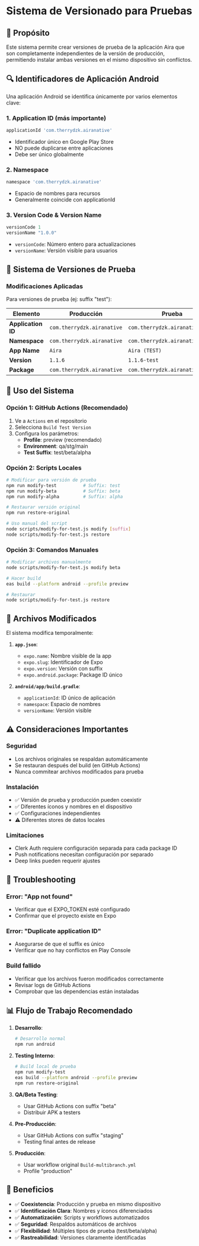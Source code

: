 # Sistema de Versionado para Pruebas

## 🎯 Propósito

Este sistema permite crear versiones de prueba de la aplicación Aira que son completamente independientes de la versión de producción, permitiendo instalar ambas versiones en el mismo dispositivo sin conflictos.

## 🔍 Identificadores de Aplicación Android

Una aplicación Android se identifica únicamente por varios elementos clave:

### 1. **Application ID** (más importante)
```gradle
applicationId 'com.therrydzk.airanative'
```
- Identificador único en Google Play Store
- NO puede duplicarse entre aplicaciones
- Debe ser único globalmente

### 2. **Namespace**
```gradle
namespace 'com.therrydzk.airanative'
```
- Espacio de nombres para recursos
- Generalmente coincide con applicationId

### 3. **Version Code & Version Name**
```gradle
versionCode 1
versionName "1.0.0"
```
- `versionCode`: Número entero para actualizaciones
- `versionName`: Versión visible para usuarios

## 🧪 Sistema de Versiones de Prueba

### Modificaciones Aplicadas

Para versiones de prueba (ej: suffix "test"):

| Elemento | Producción | Prueba |
|----------|------------|--------|
| **Application ID** | `com.therrydzk.airanative` | `com.therrydzk.airanative.test` |
| **Namespace** | `com.therrydzk.airanative` | `com.therrydzk.airanative.test` |
| **App Name** | `Aira` | `Aira (TEST)` |
| **Version** | `1.1.6` | `1.1.6-test` |
| **Package** | `com.therrydzk.airanative` | `com.therrydzk.airanative.test` |

## 🚀 Uso del Sistema

### Opción 1: GitHub Actions (Recomendado)

1. Ve a `Actions` en el repositorio
2. Selecciona `Build Test Version`
3. Configura los parámetros:
   - **Profile**: preview (recomendado)
   - **Environment**: qa/stg/main
   - **Test Suffix**: test/beta/alpha

### Opción 2: Scripts Locales

```bash
# Modificar para versión de prueba
npm run modify-test          # Suffix: test
npm run modify-beta          # Suffix: beta
npm run modify-alpha         # Suffix: alpha

# Restaurar versión original
npm run restore-original

# Uso manual del script
node scripts/modify-for-test.js modify [suffix]
node scripts/modify-for-test.js restore
```

### Opción 3: Comandos Manuales

```bash
# Modificar archivos manualmente
node scripts/modify-for-test.js modify beta

# Hacer build
eas build --platform android --profile preview

# Restaurar
node scripts/modify-for-test.js restore
```

## 📁 Archivos Modificados

El sistema modifica temporalmente:

1. **`app.json`**:
   - `expo.name`: Nombre visible de la app
   - `expo.slug`: Identificador de Expo
   - `expo.version`: Versión con suffix
   - `expo.android.package`: Package ID único

2. **`android/app/build.gradle`**:
   - `applicationId`: ID único de aplicación
   - `namespace`: Espacio de nombres
   - `versionName`: Versión visible

## ⚠️ Consideraciones Importantes

### Seguridad
- Los archivos originales se respaldan automáticamente
- Se restauran después del build (en GitHub Actions)
- Nunca commitear archivos modificados para prueba

### Instalación
- ✅ Versión de prueba y producción pueden coexistir
- ✅ Diferentes íconos y nombres en el dispositivo
- ✅ Configuraciones independientes
- ⚠️ Diferentes stores de datos locales

### Limitaciones
- Clerk Auth requiere configuración separada para cada package ID
- Push notifications necesitan configuración por separado
- Deep links pueden requerir ajustes

## 🔧 Troubleshooting

### Error: "App not found"
- Verificar que el EXPO_TOKEN esté configurado
- Confirmar que el proyecto existe en Expo

### Error: "Duplicate application ID"
- Asegurarse de que el suffix es único
- Verificar que no hay conflictos en Play Console

### Build fallido
- Verificar que los archivos fueron modificados correctamente
- Revisar logs de GitHub Actions
- Comprobar que las dependencias están instaladas

## 📊 Flujo de Trabajo Recomendado

1. **Desarrollo**:
   ```bash
   # Desarrollo normal
   npm run android
   ```

2. **Testing Interno**:
   ```bash
   # Build local de prueba
   npm run modify-test
   eas build --platform android --profile preview
   npm run restore-original
   ```

3. **QA/Beta Testing**:
   - Usar GitHub Actions con suffix "beta"
   - Distribuir APK a testers

4. **Pre-Producción**:
   - Usar GitHub Actions con suffix "staging"
   - Testing final antes de release

5. **Producción**:
   - Usar workflow original `Build-multibranch.yml`
   - Profile "production"

## 🎯 Beneficios

- ✅ **Coexistencia**: Producción y prueba en mismo dispositivo
- ✅ **Identificación Clara**: Nombres y íconos diferenciados  
- ✅ **Automatización**: Scripts y workflows automatizados
- ✅ **Seguridad**: Respaldos automáticos de archivos
- ✅ **Flexibilidad**: Múltiples tipos de prueba (test/beta/alpha)
- ✅ **Rastreabilidad**: Versiones claramente identificadas